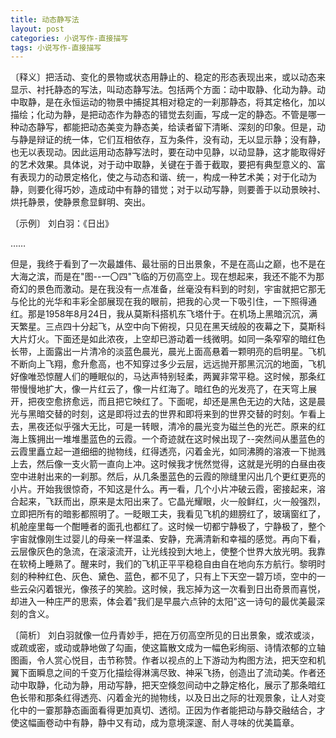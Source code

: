 ```yaml
---
title: 动态静写法
layout: post
categories: 小说写作-直接描写
tags: 小说写作-直接描写
---
```


〔释义〕把活动、变化的景物或状态用静止的、稳定的形态表现出来，或以动态来显示、衬托静态的写法，叫动态静写法。包括两个方面：动中取静、化动为静。动中取静，是在永恒运动的物景中捕捉其相对稳定的一刹那静态，将其定格化，加以描绘；化动为静，是把动态作为静态的错觉去刻画，写成一定的静态。不管是哪一种动态静写，都能把动态美变为静态美，给读者留下清晰、深刻的印象。但是，动与静是辩证的统一体，它们互相依存，互为条件，没有动，无以显示静；没有静，也无以表现动。因此运用动态静写法时，要在动中见静，以动显静，这才能取得好的艺术效果。具体说，对于动中取静，关键在于善于截取，要把有典型意义的、富有表现力的动景定格化，使之与动态和谐、统一，构成一种艺术美；对于化动为静，则要化得巧妙，造成动中有静的错觉；对于以动写静，则要善于以动景映衬、烘托静景，使静景愈显鲜明、突出。

〔示例〕 刘白羽：《日出》

……

但是，我终于看到了一次最雄伟、最壮丽的日出景象，不是在高山之巅，也不是在大海之滨，而是在"图--一〇四"飞临的万仞高空上。现在想起来，我还不能不为那奇幻的景色而激动。是在我没有一点准备，丝毫没有料到的时刻，宇宙就把它那无与伦比的光华和丰彩全部展现在我的眼前，把我的心灵一下吸引住，一下照得通红。那是1958年8月24日，我从莫斯科搭机东飞塔什于。在机场上黑暗沉沉，满天繁星。三点四十分起飞，从空中向下俯视，只见在黑天绒般的夜幕之下，莫斯科大片灯火。下面还是如此浓夜，上空却已游动着一线微明。如同一条窄窄的暗红色长带，上面露出一片清冷的淡蓝色晨光，晨光上面高悬着一颗明亮的启明星。飞机不断向上飞翔，愈升愈高，也不知穿过多少云层，远远抛开那黑沉沉的地面，飞机好像唯恐惊醒人们的睡眠似的，马达声特别轻柔，两翼非常平稳。这时候，那条红带慢慢地扩大，像一片红云了，像一片红海了。暗红色的光发亮了，在天穹上展开，把夜空愈挤愈远，而且把它映红了。下面呢，却还是黑色无边的大陆，这是晨光与黑暗交替的时刻，这是即将过去的世界和即将来到的世界交替的时刻。乍看上去，黑夜还似乎强大无比，可是一转眼，清冷的晨光变为磁兰色的光芒。原来的红海上簇拥出一堆堆墨蓝色的云霞。一个奇迹就在这时候出现了--突然间从墨蓝色的云霞里矗立起一道细细的抛物线，红得透亮，闪着金光，如同沸腾的溶液一下抛溅上去，然后像一支火箭一直向上冲。这时候我才恍然觉得，这就是光明的白昼由夜空中进射出来的一刹那。然后，从几条墨蓝色的云霞的隙缝里闪出几个更红更亮的小片。开始我很惊奇，不知这是什么。再一看，几个小片冲破云霞，密接起来，溶合起来，飞跃而出，原来是太阳出来了。它晶光耀眼，火一般鲜红，火一般强烈，立即把所有的暗影都照明了。一眨眼工夫，我看见飞机的翅膀红了，玻璃窗红了，机舱座里每一个酣睡者的面孔也都红了。这时候一切都宁静极了，宁静极了，整个宇宙就像刚生过婴儿的母亲一样温柔、安静，充满清新和幸福的感觉。再向下看，云层像灰色的急流，在滚滚流开，让光线投到大地上，使整个世界大放光明。我靠在软椅上睡熟了。醒来时，我们的飞机正平平稳稳自由自在地向东方航行。黎明时刻的种种红色、灰色、黛色、蓝色，都不见了，只有上下天空一碧万顷，空中的一些云朵闪着银光，像孩子的笑脸。这时候，我忘掉为这一次看到日出奇景而喜悦，却进入一种庄严的思索，体会着"我们是早晨六点钟的太阳"这一诗句的最优美最深刻的含义。

〔简析〕 刘白羽就像一位丹青妙手，把在万仞高空所见的日出景象，或浓或淡，或疏或密，或动或静地做了勾画，使这篇散文成为一幅色彩绚丽、诗情浓郁的立轴图画，令人赏心悦目，击节称赞。作者以视点的上下游动为构图方法，把天空和机翼下面瞬息之间的千变万化描绘得淋漓尽致、神采飞扬，创造出了流动美。作者还动中取静，化动为静，用动写静，把天空倏忽间动中之静定格化，展示了那条暗红色长带和那条红得透亮、闪着金光的抛物线，以及日出之际的壮观景象，让人对变化中的一霎那静态画面看得更加真切、透彻。正因为作者能把动与静交融结合，才使这幅画卷动中有静，静中又有动，成为意境深邃、耐人寻味的优美篇章。 
